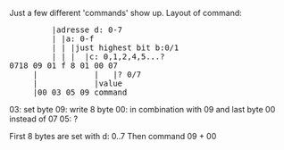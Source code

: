 Just a few different 'commands' show up.
Layout of command:

<pre>
         |adresse d: 0-7
         | |a: 0-f 
         | | |just highest bit b:0/1
         | | |  |c: 0,1,2,4,5...?       
0718 09 01 f 8 01 00 07
     |            |   |? 0/7
     |            |value
     |00 03 05 09 command
</pre>

03: set byte
09: write 8 byte
00: in combination with 09 and last byte 00 instead of 07
05: ?

First 8 bytes are set with d: 0..7
Then command 09 + 00
